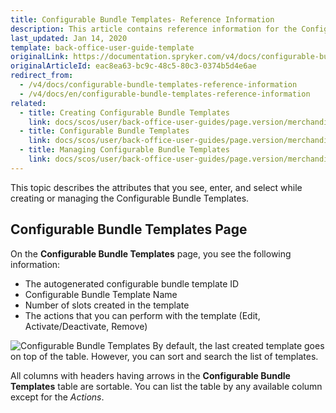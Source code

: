 ```yaml
---
title: Configurable Bundle Templates- Reference Information
description: This article contains reference information for the Configurable Bundle Templates in the Back Office.
last_updated: Jan 14, 2020
template: back-office-user-guide-template
originalLink: https://documentation.spryker.com/v4/docs/configurable-bundle-templates-reference-information
originalArticleId: eac8ea63-bc9c-48c5-80c3-0374b5d4e6ae
redirect_from:
  - /v4/docs/configurable-bundle-templates-reference-information
  - /v4/docs/en/configurable-bundle-templates-reference-information
related:
  - title: Creating Configurable Bundle Templates
    link: docs/scos/user/back-office-user-guides/page.version/merchandising/configurable-bundle-templates/creating-configurable-bundle-templates.html
  - title: Configurable Bundle Templates
    link: docs/scos/user/back-office-user-guides/page.version/merchandising/configurable-bundle-templates/configurable-bundle-templates.html
  - title: Managing Configurable Bundle Templates
    link: docs/scos/user/back-office-user-guides/page.version/merchandising/configurable-bundle-templates/managing-configurable-bundle-templates.html
---
```


This topic describes the attributes that you see, enter, and select while creating or managing the Configurable Bundle Templates.

## Configurable Bundle Templates Page
On the **Configurable Bundle Templates** page, you see the following information:

* The autogenerated configurable bundle template ID
* Configurable Bundle Template Name
* Number of slots created in the template
* The actions that you can perform with the template (Edit, Activate/Deactivate, Remove)

![Configurable Bundle Templates](https://spryker.s3.eu-central-1.amazonaws.com/docs/User+Guides/Back+Office+User+Guides/Products/Configurable+Bundle+Templates/configurable-bundle-templates-table.png)
By default, the last created template goes on top of the table. However, you can sort and search the list of templates.

All columns with headers having arrows in the **Configurable Bundle Templates** table are sortable. You can list the table by any available column except for the *Actions*.
